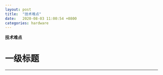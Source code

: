 ```yaml
---
layout: post
title:  "技术难点"
date:   2020-08-03 11:00:54 +0800
categories: hardware
---
```


**技术难点**
# 一级标题
---
